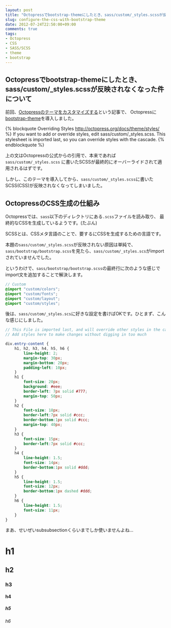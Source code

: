 ```yaml
---
layout: post
title: "Octopressでbootstrap-themeにしたとき、sass/custom/_styles.scssが反映されなくなった件について"
slug: configure-the-css-with-bootstrap-theme
date: 2012-07-24T22:50:00+09:00
comments: true
tags:
- Octopress
- CSS
- SASS/SCSS
- theme
- bootstrap
---
```


## Octopressでbootstrap-themeにしたとき、sass/custom/_styles.scssが反映されなくなった件について

前回、[Octopressのテーマをカスタマイズする](http://gam0022.net/blog/2012/07/21/use-bootstrap-theme/)という記事で、
Octopressに[bootstrap-theme](https://github.com/bkutil/bootstrap-theme)を導入しました。

{% blockquote Overriding Styles http://octopress.org/docs/theme/styles/ %}
If you want to add or override styles, edit sass/custom/_styles.scss. This stylesheet is imported last, so you can override styles with the cascade.
{% endblockquote %}

上の文はOctopressの公式からの引用で、本来であれば`sass/custom/_styles.scss`
に書いたSCSSが最終的にオーバーライドされて適用されるはずです。

しかし、このテーマを導入してから、`sass/custom/_styles.scss`に書いたSCSS(CSS)が反映されなくなってしまいました。

## OctopressのCSS生成の仕組み

Octopressでは、`sass`以下のディレクトリにある`.scss`ファイルを読み取り、
最終的なCSSを生成しているようです。(たぶん)

SCSSとは、CSSメタ言語のことで、要するにCSSを生成するための言語です。

本題の`sass/custom/_styles.scss`が反映されない原因は単純で、
`sass/bootstrap/bootstrap.scss`を見たら、`sass/custom/_styles.scs`がimportされていませんでした。

というわけで、`sass/bootstrap/bootstrap.scss`の最終行に次のような感じでimport文を追加することで解決します。

```scss
// Custom
@import "custom/colors";
@import "custom/fonts";
@import "custom/layout";
@import "custom/styles";
```

後は、`sass/custom/_styles.scs`に好きな設定を書けばOKです。ひとまず、こんな感じにしました。

```scss
// This File is imported last, and will override other styles in the cascade
// Add styles here to make changes without digging in too much

div.entry-content {
	h1, h2, h3, h4, h5, h6 {
		line-height: 2;
		margin-top: 30px;
		margin-bottom: 20px;
		padding-left: 10px;
	}
	h1 {
		font-size: 20px;
		background: #eee;  
		border-left: 7px solid #777;  
		margin-top: 50px;
	}
	h2 {
		font-size: 18px;
		border-left:7px solid #ccc;  
		border-bottom:1px solid #ccc;
		margin-top: 40px;
	}
	h3 {
		font-size: 15px;
		border-left:7px solid #ccc;  
	}
	h4 {
		line-height: 1.5;
		font-size: 14px;
		border-bottom:1px solid #ddd;
	}
	h5 {
		line-height: 1.5;
		font-size: 12px;
		border-bottom:1px dashed #ddd;
	}
	h6 {
		line-height: 1.5;
		font-size: 11px;
	}
}
```

まあ、せいぜいsubsubsectionくらいまでしか使いませんよね…

# h1
## h2
### h3
#### h4
##### h5
###### h6
